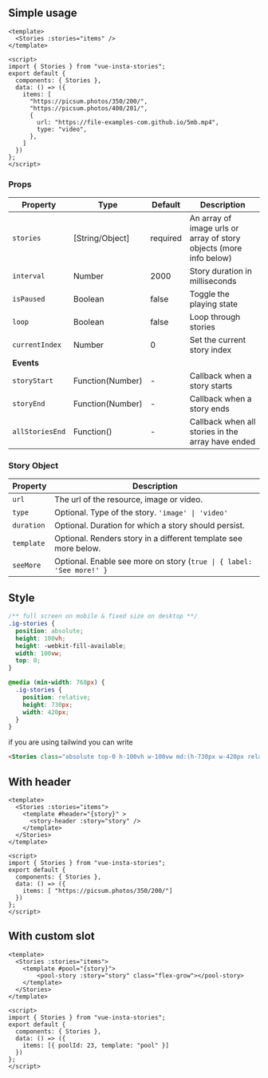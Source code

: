 ## Simple usage
```vue
<template>
  <Stories :stories="items" />
</template>

<script>
import { Stories } from "vue-insta-stories";
export default {
  components: { Stories },
  data: () => ({
    items: [
      "https://picsum.photos/350/200/",
      "https://picsum.photos/400/201/",
      {
        url: "https://file-examples-com.github.io/5mb.mp4",
        type: "video",
      },
    ]
  })
};
</script>
```

### Props
| Property          | Type             | Default  | Description                                                        |
|-------------------|------------------|----------|--------------------------------------------------------------------|
| `stories`         | [String/Object]  | required | An array of image urls or array of story objects (more info below) |
| `interval`        | Number           | 2000     | Story duration in milliseconds                                     |
| `isPaused`        | Boolean          | false    | Toggle the playing state                                           |
| `loop`            | Boolean          | false    | Loop through stories                                               |
| `currentIndex`    | Number           | 0        | Set the current story index                                        |
| **Events**      |                    |          |                                                                    |
| `storyStart`    | Function(Number)   | -        | Callback when a story starts                                       |
| `storyEnd`      | Function(Number)   | -        | Callback when a story ends                                         |
| `allStoriesEnd` | Function()         | -        | Callback when all stories in the array have ended                  |

### Story Object
| Property   | Description                                                          |
|------------|----------------------------------------------------------------------|
| `url`      | The url of the resource, image or video.                             |
| `type`     | Optional. Type of the story. `'image' \| 'video'`                    |
| `duration` | Optional. Duration for which a story should persist.                 |
| `template` | Optional. Renders story in a different template see more below.      |
| `seeMore`  | Optional. Enable see more on story (`true \| { label: 'See more!' }` |

## Style
```scss
/** full screen on mobile & fixed size on desktop **/
.ig-stories {
  position: absolute;
  height: 100vh;
  height: -webkit-fill-available;
  width: 100vw;
  top: 0;
}

@media (min-width: 768px) {
  .ig-stories {
    position: relative;
    height: 730px;
    width: 420px;
  }
}
```
if you are using tailwind you can write 
```html
<Stories class="absolute top-0 h-100vh w-100vw md:(h-730px w-420px relative)" />
```

## With header
```vue
<template>
  <Stories :stories="items">
    <template #header="{story}" >
      <story-header :story="story" />
    </template>
  </Stories>
</template>

<script>
import { Stories } from "vue-insta-stories";
export default {
  components: { Stories },
  data: () => ({
    items: [ "https://picsum.photos/350/200/"]
  })
};
</script>
```

## With custom slot
```vue
<template>
  <Stories :stories="items">
    <template #pool="{story}">
        <pool-story :story="story" class="flex-grow"></pool-story>
    </template>
  </Stories>
</template>

<script>
import { Stories } from "vue-insta-stories";
export default {
  components: { Stories },
  data: () => ({
    items: [{ poolId: 23, template: "pool" }]
  })
};
</script>
```